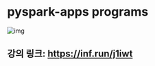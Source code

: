 # pyspark-apps programs
![img](https://cdn.inflearn.com/public/courses/336502/cover/987752a6-b464-4d63-835f-a6e7a330042c/336502.jpg)

## 강의 링크: https://inf.run/j1iwt